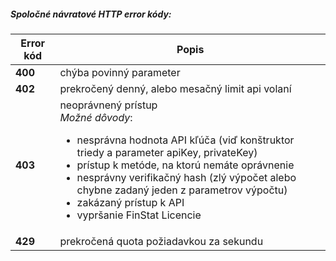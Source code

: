 ##### Spoločné návratové HTTP error kódy:
| Error kód | Popis |
| ----------- | ----------- |
| **400**| chýba povinný parameter |
| **402**| prekročený denný, alebo mesačný limit api volaní |
| **403**| neoprávnený prístup<br />*Možné dôvody*:<ul><li>nesprávna hodnota API kľúča (viď konštruktor triedy a parameter apiKey, privateKey)</li><li>prístup k metóde, na ktorú nemáte oprávnenie</li><li>nesprávny verifikačný hash (zlý výpočet alebo chybne zadaný jeden z parametrov výpočtu)</li><li>zakázaný prístup k API</li><li>vypršanie FinStat Licencie</li></ul> |
| **429**| prekročená quota požiadavkou za sekundu |
